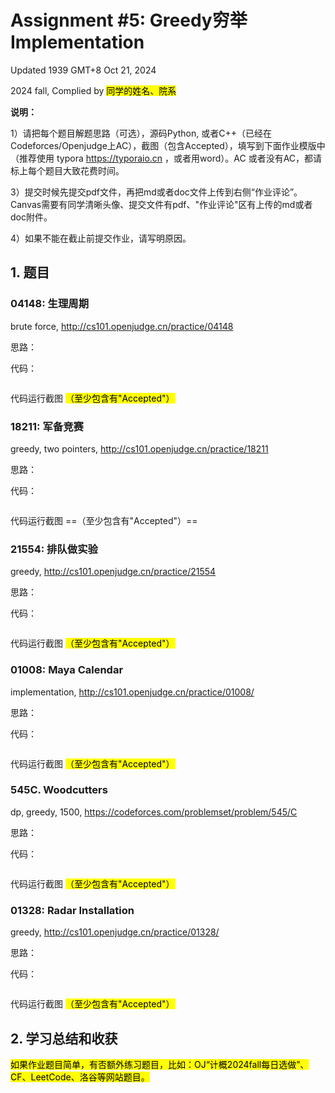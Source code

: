 # Assignment #5: Greedy穷举Implementation

Updated 1939 GMT+8 Oct 21, 2024

2024 fall, Complied by <mark>同学的姓名、院系</mark>



**说明：**

1）请把每个题目解题思路（可选），源码Python, 或者C++（已经在Codeforces/Openjudge上AC），截图（包含Accepted），填写到下面作业模版中（推荐使用 typora https://typoraio.cn ，或者用word）。AC 或者没有AC，都请标上每个题目大致花费时间。

3）提交时候先提交pdf文件，再把md或者doc文件上传到右侧“作业评论”。Canvas需要有同学清晰头像、提交文件有pdf、"作业评论"区有上传的md或者doc附件。

4）如果不能在截止前提交作业，请写明原因。



## 1. 题目

### 04148: 生理周期

brute force, http://cs101.openjudge.cn/practice/04148

思路：



代码：

```python

```



代码运行截图 <mark>（至少包含有"Accepted"）</mark>





### 18211: 军备竞赛

greedy, two pointers, http://cs101.openjudge.cn/practice/18211

思路：



代码：

```python

```



代码运行截图 ==（至少包含有"Accepted"）==





### 21554: 排队做实验

greedy, http://cs101.openjudge.cn/practice/21554

思路：



代码：

```python

```



代码运行截图 <mark>（至少包含有"Accepted"）</mark>





### 01008: Maya Calendar

implementation, http://cs101.openjudge.cn/practice/01008/

思路：



代码：

```python

```



代码运行截图 <mark>（至少包含有"Accepted"）</mark>





### 545C. Woodcutters

dp, greedy, 1500, https://codeforces.com/problemset/problem/545/C

思路：



代码：

```python

```



代码运行截图 <mark>（至少包含有"Accepted"）</mark>





### 01328: Radar Installation

greedy, http://cs101.openjudge.cn/practice/01328/

思路：



代码：

```python

```



代码运行截图 <mark>（至少包含有"Accepted"）</mark>





## 2. 学习总结和收获

<mark>如果作业题目简单，有否额外练习题目，比如：OJ“计概2024fall每日选做”、CF、LeetCode、洛谷等网站题目。</mark>





